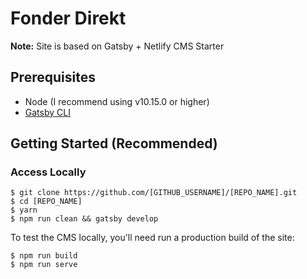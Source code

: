 # Fonder Direkt

**Note:** Site is based on Gatsby + Netlify CMS Starter

## Prerequisites

- Node (I recommend using v10.15.0 or higher)
- [Gatsby CLI](https://www.gatsbyjs.org/docs/)

## Getting Started (Recommended)

### Access Locally
```
$ git clone https://github.com/[GITHUB_USERNAME]/[REPO_NAME].git
$ cd [REPO_NAME]
$ yarn
$ npm run clean && gatsby develop
```
To test the CMS locally, you'll need run a production build of the site:
```
$ npm run build
$ npm run serve
```